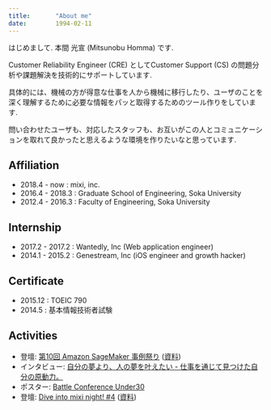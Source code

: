```yaml
---
title:       "About me"
date:        1994-02-11
---
```

はじめまして. 本間 光宣 (Mitsunobu Homma) です.

Customer Reliability Engineer (CRE) としてCustomer Support (CS) の問題分析や課題解決を技術的にサポートしています.

具体的には、機械の方が得意な仕事を人から機械に移行したり、ユーザのことを深く理解するために必要な情報をパッと取得するためのツール作りをしています.

問い合わせたユーザも、対応したスタッフも、お互いがこの人とコミュニケーションを取れて良かったと思えるような環境を作りたいなと思っています.

## Affiliation

- 2018.4 - now    : mixi, inc.
- 2016.4 - 2018.3 : Graduate School of Engineering, Soka University
- 2012.4 - 2016.3 : Faculty of Engineering, Soka University

## Internship

- 2017.2 - 2017.2 : Wantedly, Inc (Web application engineer)
- 2014.1 - 2015.2 : Genestream, Inc (iOS engineer and growth hacker)

## Certificate

- 2015.12 : TOEIC 790
- 2014.5  : 基本情報技術者試験

## Activities

- 登壇: [第10回 Amazon SageMaker 事例祭り](https://aws-seminar.smktg.jp/public/seminar/view/727) ([資料](https://pages.awscloud.com/rs/112-TZM-766/images/20191128_mixi_sagemaker-fes10.pdf))
- インタビュー: [自分の夢より、人の夢を叶えたい - 仕事を通じて見つけた自分の原動力。](https://mixil.mixi.co.jp/people/6848)
- ポスター: [Battle Conference Under30](https://bcu30.jp/2019/booth/mixi/)
- 登壇: [Dive into mixi night! #4](https://mixi.connpass.com/event/94520/) ([資料](https://speakerdeck.com/mitsu9/how-to-effectively-read-code))
